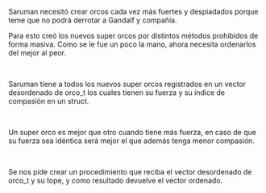 <p></p><p dir="ltr"><span style="vertical-align: baseline;">Saruman necesitó crear orcos cada vez más fuertes y despiadados porque teme que no podrá derrotar a Gandalf y compañía.</span></p><p dir="ltr"><span style="vertical-align: baseline;">Para esto creó los nuevos super orcos por distintos métodos prohibidos de forma masiva. Como se le fue un poco la mano, ahora necesita ordenarlos del mejor al peor.</span></p><p><br/></p><p dir="ltr"><span style="vertical-align: baseline;">Saruman tiene a todos los nuevos super orcos registrados en un vector desordenado de orco_t los cuales tienen su fuerza y su índice de compasión en un struct.</span></p><p><br/></p><p dir="ltr"><span style="vertical-align: baseline;">Un super orco es mejor que otro cuando tiene más fuerza, en caso de que su fuerza sea idéntica será mejor el que además tenga menor compasión.</span></p><p><br/></p><p dir="ltr"><span style="vertical-align: baseline;">Se nos pide crear un procedimiento que reciba el vector desordenado de orco_t y su tope, y como resultado devuelve el vector ordenado.</span></p><p></p>